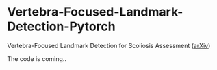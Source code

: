# Vertebra-Focused-Landmark-Detection-Pytorch
Vertebra-Focused Landmark Detection for Scoliosis Assessment   ([arXiv](https://arxiv.org/pdf/2001.03187.pdf))

The code is coming..
